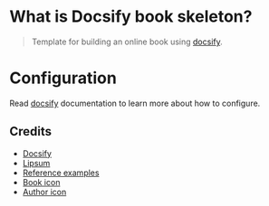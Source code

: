 # What is Docsify book skeleton?

> Template for building an online book using [docsify](https://docsify.js.org/).

# Configuration

Read [docsify](https://docsify.js.org/) documentation to learn more about how to configure. 

## Credits
* [Docsify](https://docsify.js.org/#/)
* [Lipsum](https://www.lipsum.com/)
* [Reference examples](https://apastyle.apa.org/style-grammar-guidelines/references/examples/webpage-website-references)
* [Book icon](https://www.flaticon.com/free-icon/storytelling_3627782)
* [Author icon](https://www.flaticon.com/free-icon/author_2422012)